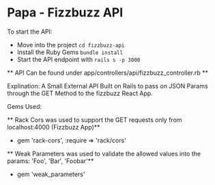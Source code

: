 # Papa - Fizzbuzz API

To start the API:

  * Move into the project `cd fizzbuzz-api`
  * Install the Ruby Gems `bundle install`   
  * Start the API endpoint with `rails s -p 3000`


** API Can be found under app/controllers/api/fizzbuzz_controller.rb **

Explination: A Small External API Built on Rails to pass on JSON Params through the GET Method to the fizzbuzz React App.

Gems Used:

** Rack Cors was used to support the GET requests only from localhost:4000 (Fizzbuzz App)**

* gem 'rack-cors', :require => 'rack/cors'

** Weak Parameters was used to validate the allowed values into the params: 'Foo', 'Bar', 'Foobar'**

* gem 'weak_parameters'
